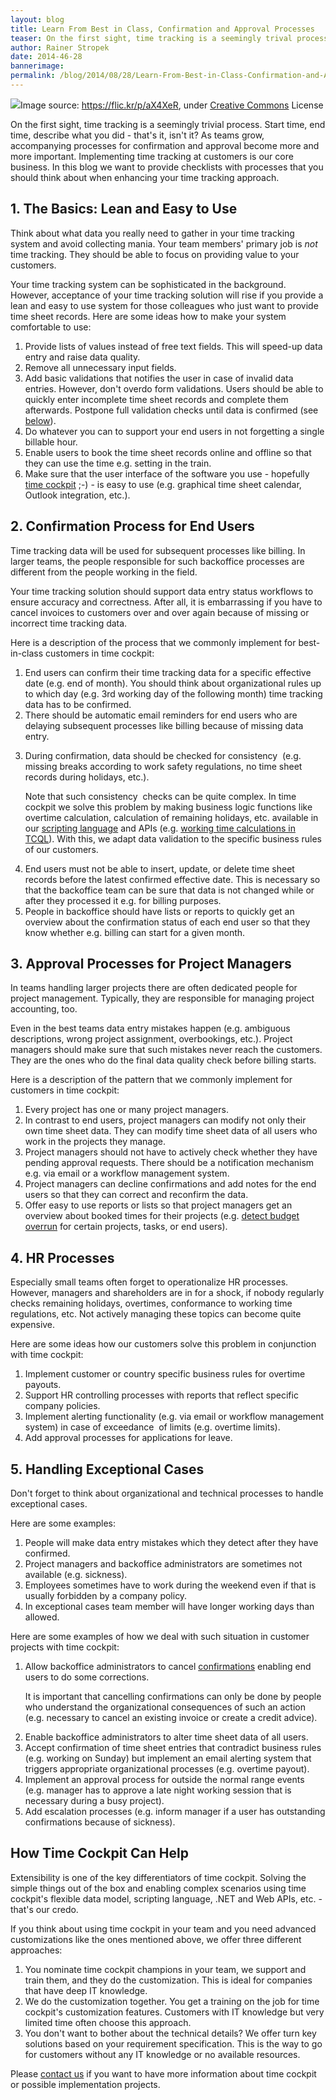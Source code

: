 ```yaml
---
layout: blog
title: Learn From Best in Class, Confirmation and Approval Processes
teaser: On the first sight, time tracking is a seemingly trival process. Start time, end time, describe what you did - that's it, isn't it? As teams grow, accompanying processes for confirmation and approval become more and more important. Read about what the best in class companies are doing.
author: Rainer Stropek
date: 2014-46-28
bannerimage: 
permalink: /blog/2014/08/28/Learn-From-Best-in-Class-Confirmation-and-Approval-Processes
---
```


<div class="imageCaption" xmlns="http://www.w3.org/1999/xhtml">
  <img src="{{site.baseurl}}/content/images/blog/2014/08/6530389351_aafa8d3fe7_b.jpg" />Image source: <a href="https://flic.kr/p/aX4XeR" target="_blank">https://flic.kr/p/aX4XeR</a>, under <a href="https://creativecommons.org/licenses/by-nc-sa/2.0/" target="_blank">Creative Commons</a> License</div><p xmlns="http://www.w3.org/1999/xhtml">On the first sight, time tracking is a seemingly trivial process. Start time, end time, describe what you did - that's it, isn't it? As teams grow, accompanying processes for confirmation and approval become more and more important. Implementing time tracking at customers is our core business. In this blog we want to provide checklists with processes that you should think about when enhancing your time tracking approach.</p><h2 xmlns="http://www.w3.org/1999/xhtml">1. The Basics: Lean and Easy to Use</h2><p class="showcase" xmlns="http://www.w3.org/1999/xhtml">Think about what data you really need to gather in your time tracking system and avoid collecting mania. Your team members' primary job is <em>not</em> time tracking. They should be able to focus on providing value to your customers.</p><p xmlns="http://www.w3.org/1999/xhtml">Your time tracking system can be sophisticated in the background. However, acceptance of your time tracking solution will rise if you provide a lean and easy to use system for those colleagues who just want to provide time sheet records. Here are some ideas how to make your system comfortable to use:</p><ol xmlns="http://www.w3.org/1999/xhtml">
  <li>Provide lists of values instead of free text fields. This will speed-up data entry and raise data quality.</li>
  <li>Remove all unnecessary input fields.</li>
  <li>Add basic validations that notifies the user in case of invalid data entries. However, don't overdo form validations. Users should be able to quickly enter incomplete time sheet records and complete them afterwards. Postpone full validation checks until data is confirmed (see <a href="#confirm">below</a>).</li>
  <li>Do whatever you can to support your end users in not forgetting a single billable hour.</li>
  <li>Enable users to book the time sheet records online and offline so that they can use the time e.g. setting in the train.</li>
  <li>Make sure that the user interface of the software you use - hopefully <a href="~/" target="_blank">time cockpit</a> ;-) - is easy to use (e.g. graphical time sheet calendar, Outlook integration, etc.).</li>
</ol><h2 xmlns="http://www.w3.org/1999/xhtml">
  <a id="confirm" name="confirm" class="mce-item-anchor"></a>2. Confirmation Process for End Users</h2><p xmlns="http://www.w3.org/1999/xhtml">Time tracking data will be used for subsequent processes like billing. In larger teams, the people responsible for such backoffice processes are different from the people working in the field.</p><p class="showcase" xmlns="http://www.w3.org/1999/xhtml">Your time tracking solution should support data entry status workflows to <span lang="EN-US">ensure accuracy and correctness</span>. After all, it is embarrassing if you have to cancel invoices to customers over and over again because of missing or incorrect time tracking data.</p><p xmlns="http://www.w3.org/1999/xhtml">Here is a description of the process that we commonly implement for best-in-class customers in time cockpit:</p><ol xmlns="http://www.w3.org/1999/xhtml">
  <li>End users can confirm their time tracking data for a specific effective date (e.g. end of month). You should think about organizational rules up to which day (e.g. 3rd working day of the following month) time tracking data has to be confirmed.</li>
  <li>There should be automatic email reminders for end users who are delaying subsequent processes like billing because of missing data entry.</li>
  <li>
    <p>During confirmation, data should be checked for <span lang="EN-US">consistency </span> (e.g. missing breaks according to work safety regulations, no time sheet records during holidays, etc.).</p>
    <p class="showcase">Note that such <span lang="EN-US">consistency </span> checks can be quite complex. In time cockpit we solve this problem by making business logic functions like overtime calculation, calculation of remaining holidays, etc. available in our <a href="http://help.timecockpit.com/?topic=html/c20d94e9-97dc-48a8-9171-fd3bb70dad86.htm" target="_blank">scripting language</a> and APIs (e.g. <a href="http://help.timecockpit.com/?topic=html/98574b63-c044-465d-8274-20315baf4619.htm" target="_blank">working time calculations in TCQL</a>). With this, we adapt data validation to the specific business rules of our customers.</p>
  </li>
  <li>End users must not be able to insert, update, or delete time sheet records before the latest confirmed effective date. This is necessary so that the backoffice team can be sure that data is not changed while or after they processed it e.g. for billing purposes.</li>
  <li>People in backoffice should have lists or reports to quickly get an overview about the confirmation status of each end user so that they know whether e.g. billing can start for a given month.</li>
</ol><h2 xmlns="http://www.w3.org/1999/xhtml">3. Approval Processes for Project Managers</h2><p xmlns="http://www.w3.org/1999/xhtml">In teams handling larger projects there are often dedicated people for project management. Typically, they are responsible for managing project accounting, too.</p><p class="showcase" xmlns="http://www.w3.org/1999/xhtml">Even in the best teams data entry mistakes happen (e.g. ambiguous descriptions, wrong project assignment, overbookings, etc.). Project managers should make sure that such mistakes never reach the customers. They are the ones who do the final data quality check before billing starts.</p><p xmlns="http://www.w3.org/1999/xhtml">Here is a description of the pattern that we commonly implement for customers in time cockpit:</p><ol xmlns="http://www.w3.org/1999/xhtml">
  <li>Every project has one or many project managers.</li>
  <li>In contrast to end users, project managers can modify not only their own time sheet data. They can modify time sheet data of all users who work in the projects they manage.</li>
  <li>Project managers should not have to actively check whether they have pending approval requests. There should be a notification mechanism e.g. via email or a workflow management system.</li>
  <li>Project managers can decline confirmations and add notes for the end users so that they can correct and reconfirm the data.</li>
  <li>Offer easy to use reports or lists so that project managers get an overview about booked times for their projects (e.g. <a href="http://www.timecockpit.com/blog/2014/05/30/Warning-Emails-in-Case-of-Budget-Overrun" target="_blank">detect budget overrun</a> for certain projects, tasks, or end users).</li>
</ol><h2 xmlns="http://www.w3.org/1999/xhtml">4. HR Processes</h2><p class="showcase" xmlns="http://www.w3.org/1999/xhtml">Especially small teams often forget to operationalize HR processes. However, managers and shareholders are in for a shock, if nobody regularly checks remaining holidays, overtimes, conformance to working time regulations, etc. Not actively managing these topics can become quite expensive.</p><p xmlns="http://www.w3.org/1999/xhtml">Here are some ideas how our customers solve this problem in conjunction with time cockpit:</p><ol xmlns="http://www.w3.org/1999/xhtml">
  <li>Implement customer or country specific business rules for overtime payouts.</li>
  <li>Support HR controlling processes with reports that reflect specific company policies.</li>
  <li>Implement alerting functionality (e.g. via email or workflow management system) in case of <span lang="EN-US">exceedance </span> of limits (e.g. overtime limits).</li>
  <li>Add approval processes for applications for leave.</li>
</ol><h2 xmlns="http://www.w3.org/1999/xhtml">5. Handling Exceptional Cases</h2><p class="showcase" xmlns="http://www.w3.org/1999/xhtml">Don't forget to think about organizational and technical processes to handle exceptional cases.</p><p xmlns="http://www.w3.org/1999/xhtml">Here are some examples:</p><ol xmlns="http://www.w3.org/1999/xhtml">
  <li>People will make data entry mistakes which they detect after they have confirmed.</li>
  <li>Project managers and backoffice administrators are sometimes not available (e.g. sickness).</li>
  <li>Employees sometimes have to work during the weekend even if that is usually forbidden by a company policy.</li>
  <li>In exceptional cases team member will have longer working days than allowed.</li>
</ol><p xmlns="http://www.w3.org/1999/xhtml">Here are some examples of how we deal with such situation in customer projects with time cockpit:</p><ol xmlns="http://www.w3.org/1999/xhtml">
  <li>
    <p>Allow backoffice administrators to cancel <a href="#confirm">confirmations</a> enabling end users to do some corrections.</p>
    <p class="showcase">It is important that cancelling confirmations can only be done by people who understand the organizational consequences of such an action (e.g. necessary to cancel an existing invoice or create a credit advice).</p>
  </li>
  <li>Enable backoffice administrators to alter time sheet data of all users.</li>
  <li>Accept confirmation of time sheet entries that contradict business rules (e.g. working on Sunday) but implement an email alerting system that triggers appropriate organizational processes (e.g. overtime payout).</li>
  <li>Implement an approval process for outside the normal range events (e.g. manager has to approve a late night working session that is necessary during a busy project).</li>
  <li>Add escalation processes (e.g. inform manager if a user has outstanding confirmations because of sickness).</li>
</ol><h2 xmlns="http://www.w3.org/1999/xhtml">How Time Cockpit Can Help
<br /></h2><p class="showcase" xmlns="http://www.w3.org/1999/xhtml">Extensibility is one of the key differentiators of time cockpit. Solving the simple things out of the box and enabling complex scenarios using time cockpit's flexible data model, scripting language, .NET and Web APIs, etc. - that's our credo. </p><p xmlns="http://www.w3.org/1999/xhtml">If you think about using time cockpit in your team and you need advanced customizations like the ones mentioned above, we offer three different approaches:</p><ol xmlns="http://www.w3.org/1999/xhtml">
  <li>You nominate time cockpit champions in your team, we support and train them, and they do the customization. This is ideal for companies that have deep IT knowledge.</li>
  <li>We do the customization together. You get a training on the job for time cockpit's customization features. Customers with IT knowledge but very limited time often choose this approach.</li>
  <li>You don't want to bother about the technical details? We offer turn key solutions based on your requirement specification. This is the way to go for customers without any IT knowledge or no available resources.</li>
</ol><p xmlns="http://www.w3.org/1999/xhtml">Please <a href="~/help-support/contact-us" target="_blank">contact us</a> if you want to have more information about time cockpit or possible implementation projects.</p>
